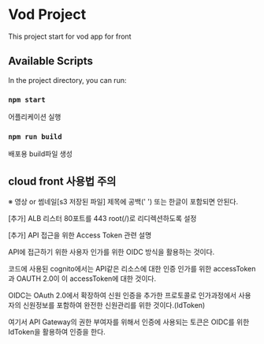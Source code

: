 # Vod Project

This project start for vod app for front

## Available Scripts

In the project directory, you can run:

### `npm start`

어플리케이션 실행

### `npm run build`

배포용 build파일 생성

## cloud front 사용법 주의

※ 영상 or 썸네일[s3 저장된 파일] 제목에 공백(' ') 또는 한글이 포함되면 안된다.

[추가] ALB 리스터 80포트를 443 root(/)로 리디렉션하도록 설정

[추가] API 접근을 위한 Access Token 관련 설명

API에 접근하기 위한 사용자 인가를 위한 OIDC 방식을 활용하는 것이다.

코드에 사용된 cognito에서는 API같은 리소스에 대한 인증 인가를 위한 accessToken과 OAUTH 2.0이 이 accessToken에 대한 것이다.

OIDC는 OAuth 2.0에서 확장하여 신원 인증을 추가한 프로토콜로 인가과정에서 사용자의 신원정보를 포함하여 완전한 신원관리를 위한 것이다.(IdToken)

여기서 API Gateway의 권한 부여자를 위해서 인증에 사용되는 토큰은 OIDC를 위한 IdToken을 활용하여 인증을 한다.
